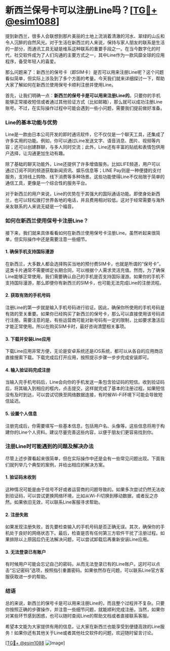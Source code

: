 # 新西兰保号卡可以注册Line吗？[[TG💪+ @esim1088](https://t.me/s/esim1088)]

提到新西兰，很多人会联想到那片美丽的土地上流淌着清澈的河水、翠绿的山丘和令人沉醉的自然风光。对于生活在新西兰的人来说，保持与家人朋友的联系是生活的一部分，而通讯工具无疑是维系这种联系的重要手段之一。在当今数字化的时代，社交软件成为了人们沟通的主要方式之一，其中Line作为一款风靡全球的应用程序，备受年轻人的喜爱。

那么问题来了：新西兰的保号卡（即SIM卡）是否可以用来注册Line呢？这个问题看似简单，但实际上涉及到了多个方面的考量。今天我们就来详细探讨一下，帮助大家了解如何在新西兰使用保号卡顺利注册并使用Line。

首先，让我们明确一点：**新西兰的保号卡是可以用来注册Line的**。只要你的手机能够正常接收短信或者通过其他验证方式（比如邮箱），那么就可以成功注册Line账号。不过，在实际操作过程中可能会遇到一些小问题，需要我们提前做好准备。

### Line的基本功能与优势

Line是一款由日本公司开发的即时通讯软件，它不仅仅是一个聊天工具，还集成了许多实用的功能。例如，你可以通过Line发送文字、语音消息、图片、视频等内容；还可以创建群聊，与多人同时交流；此外，Line还有丰富的贴纸和表情包供用户选择，让沟通更加生动有趣。

除了基础的聊天功能外，Line还提供了许多增值服务。比如LIFE频道，用户可以通过订阅不同的频道获取新闻资讯、娱乐信息等；LINE Pay则是一种便捷的支付服务，支持线上购物、线下消费等多种场景。这些功能使得Line不仅局限于简单的通信工具，更像是一个综合性的服务平台。

对于新西兰的用户来说，Line的优势在于其强大的国际通话功能。即使身处新西兰，也可以轻松拨打世界各地的电话，并且费用相对较低。这对于经常需要与海外亲友联系的人来说无疑是一个福音。

### 如何在新西兰使用保号卡注册Line？

接下来，我们就来具体看看如何在新西兰使用保号卡注册Line。虽然听起来很简单，但实际操作中还是需要注意一些细节。

#### 1. 确保手机支持国际漫游

在新西兰，大多数人都会选择购买当地的预付费SIM卡，也就是所谓的“保号卡”。这类卡片通常不需要绑定长期合同，可以根据个人需求灵活充值。然而，为了确保Line能够正常使用，我们需要确认自己的手机是否支持国际漫游。如果你的手机不支持国际漫游，那么即便你有新西兰的SIM卡，也可能无法完成Line的注册流程。

#### 2. 获取有效的手机号码

注册Line的第一步就是输入手机号码进行验证。因此，确保你所使用的手机号码是有效的至关重要。如果你已经购买了新西兰的保号卡，那么可以直接使用该号码进行注册。需要注意的是，有些运营商可能对新号码有一定的限制，比如要求激活后才能正常使用。所以在购买SIM卡时，最好咨询清楚相关事项。

#### 3. 下载并安装Line应用

下载Line应用非常方便，无论是安卓系统还是iOS系统，都可以从各自的应用商店直接搜索下载。下载完成后打开应用，按照提示步骤一步步完成安装即可。

#### 4. 输入验证码完成注册

当输入完手机号码后，Line会向你的手机发送一条包含验证码的短信。收到验证码后，将其输入到相应的框内，点击提交，这样就完成了基本的注册过程。如果短信没有及时到达，可以尝试切换至网络数据连接，有时候Wi-Fi环境下可能会导致短信延迟。

#### 5. 设置个人信息

注册完成后，你需要填写一些基本信息，包括用户名、头像等。这些信息将用于构建你的Line个人资料。建议尽量完善这些内容，以便于朋友们更容易找到你。

### 注册Line时可能遇到的问题及解决办法

尽管上述步骤看起来很简单，但在实际操作中还是会有一些常见问题出现。下面我们就列举几个典型的案例，并给出相应的解决方案。

#### 1. 验证码未收到

这种情况可能是由于信号不好或者运营商的问题导致的。如果多次尝试仍然无法收到验证码，可以尝试更换网络环境，比如从Wi-Fi切换到移动数据，或者反之亦然。如果依旧无效，可以联系Line客服寻求帮助。

#### 2. 注册失败

如果发现注册失败，首先要检查输入的手机号码是否正确无误。其次，确保你的手机处于良好的网络状态下。最后，检查是否有任何第三方软件干扰了注册过程。如果排除以上原因后仍无法解决问题，可以尝试卸载后再重新安装Line应用。

#### 3. 无法登录已有账户

有时候用户可能会忘记自己的密码，从而无法登录已有的Line账户。这时可以点击“忘记密码”选项，按照指引重置密码。如果依然存在问题，可以联系Line官方客服获取进一步的帮助。

### 结语

总的来说，新西兰的保号卡是可以用来注册Line的，而且整个过程并不复杂。只要你按照正确的步骤操作，并注意一些细节问题，就能顺利完成注册。当然，如果你对某些环节感到困惑，也可以随时查阅Line的帮助文档或者直接联系客服。

希望本文能为大家提供有用的信息，让大家在新西兰也能享受到便捷高效的Line服务！如果你还有其他关于Line或者其他社交软件的问题，欢迎随时留言讨论。

[[TG💪+ @esim1088](https://t.me/s/esim1088) ![Image](https://i.postimg.cc/4NQfJmqS/Snipaste-2025-05-13-00-14-12.png)]